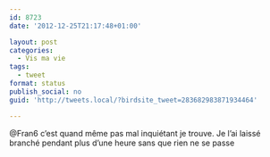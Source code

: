 ```yaml
---
id: 8723
date: '2012-12-25T21:17:48+01:00'

layout: post
categories:
  - Vis ma vie
tags:
  - tweet
format: status
publish_social: no
guid: 'http://tweets.local/?birdsite_tweet=283682983871934464'

---
```


@Fran6 c’est quand même pas mal inquiétant je trouve. Je l’ai laissé branché pendant plus d’une heure sans que rien ne se passe